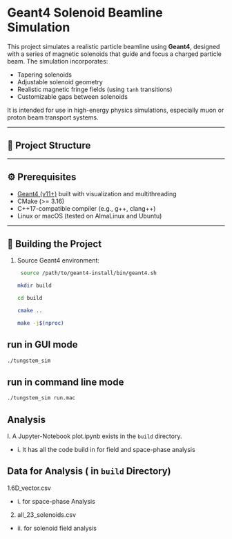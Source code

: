 # Geant4 Solenoid Beamline Simulation

This project simulates a realistic particle beamline using **Geant4**, designed with a series of magnetic solenoids that guide and focus a charged particle beam. The simulation incorporates:
- Tapering solenoids
- Adjustable solenoid geometry
- Realistic magnetic fringe fields (using `tanh` transitions)
- Customizable gaps between solenoids

It is intended for use in high-energy physics simulations, especially muon or proton beam transport systems.

---

## 📁 Project Structure


---

## ⚙️ Prerequisites

- [Geant4 (v11+)](https://geant4.web.cern.ch/support/download) built with visualization and multithreading
- CMake (>= 3.16)
- C++17-compatible compiler (e.g., g++, clang++)
- Linux or macOS (tested on AlmaLinux and Ubuntu)

---

## 🔧 Building the Project

1. Source Geant4 environment:
   ```bash
    source /path/to/geant4-install/bin/geant4.sh
   ```
   ```bash
   mkdir build
   ```
   ```bash
   cd build
   ```
   ```bash
   cmake ..
    ```
   ```bash
   make -j$(nproc)
   ```
## run in GUI mode
  ```bash
  ./tungstem_sim 
  ```
## run in command line mode
  ```bash
  ./tungstem_sim run.mac 
  ```
  
## Analysis
I. A Jupyter-Notebook plot.ipynb exists in the `build` directory.
- i. It has all the code build in for field and space-phase analysis
 
## Data for Analysis ( in `build` Directory)
1.6D_vector.csv 
- i. for space-phase Analysis

2. all_23_solenoids.csv 
- ii. for solenoid field analysis
